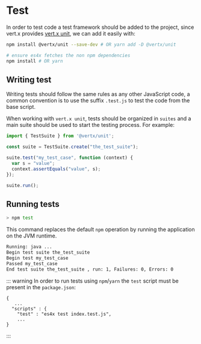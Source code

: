 # Test

In order to test code a test framework should be added to the project, since vert.x provides
[vert.x unit](https://github.com/vert-x3/vertx-unit), we can add it easily with:

```bash
npm install @vertx/unit --save-dev # OR yarn add -D @vertx/unit

# ensure es4x fetches the non npm dependencies
npm install # OR yarn
```

## Writing test

Writing tests should follow the same rules as any other JavaScript code, a common convention is to use the suffix
`.test.js` to test the code from the base script.

When working with `vert.x unit`, tests should be organized in `suites` and a main suite should be used to start the
testing process. For example:

```js
import { TestSuite } from '@vertx/unit';

const suite = TestSuite.create("the_test_suite");

suite.test("my_test_case", function (context) {
  var s = "value";
  context.assertEquals("value", s);
});

suite.run();
```


## Running tests

```bash
> npm test
```

This command replaces the default `npm` operation by running the application on the JVM runtime.

```bash
Running: java ...
Begin test suite the_test_suite
Begin test my_test_case
Passed my_test_case
End test suite the_test_suite , run: 1, Failures: 0, Errors: 0
```

::: warning
In order to run tests using `npm`/`yarn` the `test` script must be present in the `package.json`:

```json{4}
{
   ...
  "scripts" : {
    "test" : "es4x test index.test.js",
    ...
}
```
:::
